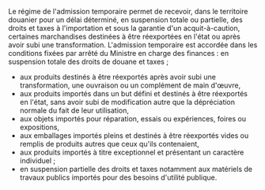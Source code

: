 Le régime de l'admission temporaire permet de
recevoir, dans le territoire douanier pour un délai déterminé, en
suspension totale ou partielle, des droits et taxes à l'importation et
sous la garantie d'un acquit-à-caution, certaines marchandises destinées
à être réexportées en l'état ou après avoir subi une transformation.
L'admission temporaire est accordée dans les conditions fixées par
arrêté du Ministre en charge des finances :
en suspension totale des droits de douane et taxes ;
- aux produits destinés à être réexportés après avoir subi une
transformation, une ouvraison ou un complément de main d'œuvre,
- aux produits importés dans un but défini et destinés à être réexportés
en l'état, sans avoir subi de modification autre que la dépréciation
normale du fait de leur utilisation,
- aux objets importés pour réparation, essais ou expériences, foires ou
expositions,
- aux emballages importés pleins et destinés à être réexportés vides ou
remplis de produits autres que ceux qu'ils contenaient,
- aux produits importés à titre exceptionnel et présentant un caractère
individuel ;
- en suspension partielle des droits et taxes notamment aux matériels de
travaux publics importés pour des besoins d'utilité publique.